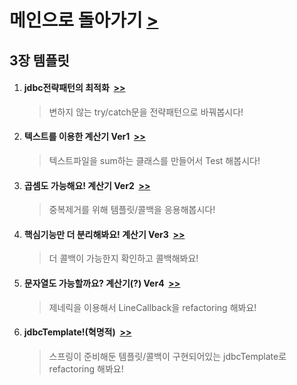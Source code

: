 
<h1>메인으로 돌아가기 <a href="https://github.com/EungyuCho/toby_spring_pract">></a></h1>
<h2>3장 템플릿</h2>
<ol>
    <li>
        <h4>jdbc전략패턴의 최적화&nbsp&nbsp<a href="https://github.com/EungyuCho/toby_spring_pract/commit/74b2b8af2675cda0dee6b6e5a89aeeaf22ed6f77">>></a></h4>
        <BlockQuote>
           변하지 않는 try/catch문을 전략패턴으로 바꿔봅시다!  
        </BlockQuote>
    </li>
    <li>
        <h4>텍스트를 이용한 계산기 Ver1&nbsp&nbsp<a href="https://github.com/EungyuCho/toby_spring_pract/commit/29ece0bf233926c1c5158f1034fbd912a6a71af9">>></a></h4>
        <BlockQuote>
           텍스트파일을 sum하는 클래스를 만들어서 Test 해봅시다!
        </BlockQuote>
    </li>
    <li>
        <h4>곱셈도 가능해요! 계산기 Ver2&nbsp&nbsp<a href="https://github.com/EungyuCho/toby_spring_pract/commit/6df012d87e7847f9db97aec94c804bbafea1cde7">>></a></h4>
        <BlockQuote>
           중복제거를 위해 템플릿/콜백을 응용해봅시다!
        </BlockQuote>
    </li>    
    <li>
        <h4>핵심기능만 더 분리해봐요! 계산기 Ver3&nbsp&nbsp<a href="https://github.com/EungyuCho/toby_spring_pract/commit/1d167c84541fd80c0e586b4a2c88781fbf443e0d">>></a></h4>
        <BlockQuote>
           더 콜백이 가능한지 확인하고 콜백해봐요!
        </BlockQuote>
    </li>
    <li>
        <h4>문자열도 가능할까요? 계산기(?) Ver4&nbsp&nbsp<a href="https://github.com/EungyuCho/toby_spring_pract/commit/7f00fedce632caa7099b111bcd293d2938eaf80e">>></a></h4>
        <BlockQuote>
           제네릭을 이용해서 LineCallback을 refactoring 해봐요!
        </BlockQuote>
    </li> 
    <li>
        <h4>jdbcTemplate!(혁명적)&nbsp&nbsp<a href="https://github.com/EungyuCho/toby_spring_pract/commit/cc013cd9a73df9e6be51ed02f967504487093479">>></a></h4>
        <BlockQuote>
           스프링이 준비해둔 템플릿/콜백이 구현되어있는 jdbcTemplate로 refactoring 해봐요!
        </BlockQuote>
    </li>
</ol>


